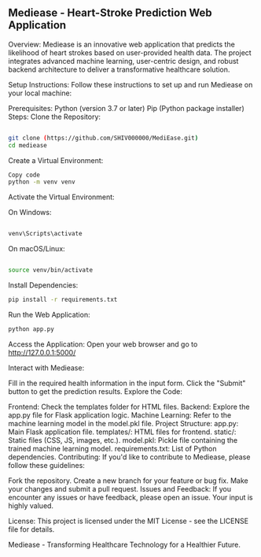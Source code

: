 ## Mediease - Heart-Stroke Prediction Web Application
Overview:
Mediease is an innovative web application that predicts the likelihood of heart strokes based on user-provided health data. The project integrates advanced machine learning, user-centric design, and robust backend architecture to deliver a transformative healthcare solution.

Setup Instructions:
Follow these instructions to set up and run Mediease on your local machine:

Prerequisites:
Python (version 3.7 or later)
Pip (Python package installer)
Steps:
Clone the Repository:

```bash

git clone (https://github.com/SHIV000000/MediEase.git)
cd mediease
```
Create a Virtual Environment:

```bash
Copy code
python -m venv venv
```
Activate the Virtual Environment:

On Windows:
```bash

venv\Scripts\activate
```
On macOS/Linux:
```bash

source venv/bin/activate
```
Install Dependencies:

```bash
pip install -r requirements.txt
```
Run the Web Application:

```bash
python app.py
```
Access the Application:
Open your web browser and go to http://127.0.0.1:5000/

Interact with Mediease:

Fill in the required health information in the input form.
Click the "Submit" button to get the prediction results.
Explore the Code:

Frontend: Check the templates folder for HTML files.
Backend: Explore the app.py file for Flask application logic.
Machine Learning: Refer to the machine learning model in the model.pkl file.
Project Structure:
app.py: Main Flask application file.
templates/: HTML files for frontend.
static/: Static files (CSS, JS, images, etc.).
model.pkl: Pickle file containing the trained machine learning model.
requirements.txt: List of Python dependencies.
Contributing:
If you'd like to contribute to Mediease, please follow these guidelines:

Fork the repository.
Create a new branch for your feature or bug fix.
Make your changes and submit a pull request.
Issues and Feedback:
If you encounter any issues or have feedback, please open an issue. Your input is highly valued.

License:
This project is licensed under the MIT License - see the LICENSE file for details.

Mediease - Transforming Healthcare Technology for a Healthier Future.

